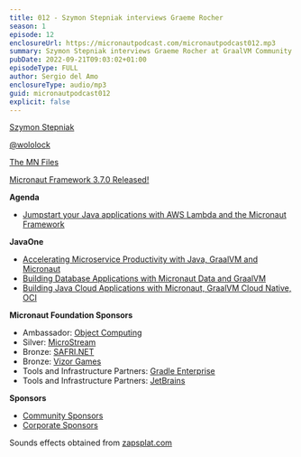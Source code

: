 ```yaml
---
title: 012 - Szymon Stepniak interviews Graeme Rocher
season: 1
episode: 12
enclosureUrl: https://micronautpodcast.com/micronautpodcast012.mp3
summary: Szymon Stepniak interviews Graeme Rocher at GraalVM Community Meetup.
pubDate: 2022-09-21T09:03:02+01:00
episodeType: FULL
author: Sergio del Amo
enclosureType: audio/mp3
guid: micronautpodcast012
explicit: false
---
```


[Szymon Stepniak](https://e.printstacktrace.blog)

[@wololock](https://twitter.com/wololock)

[The MN Files](https://themnfiles.com)

[Micronaut Framework 3.7.0 Released!](https://micronaut.io/2022/09/21/micronaut-framework-3-7-0-released/)

**Agenda**

- [Jumpstart your Java applications with AWS Lambda and the Micronaut Framework](https://jumpstartyourjavaapplicationsw.splashthat.com)

**JavaOne**

- [Accelerating Microservice Productivity with Java, GraalVM and Micronaut](https://reg.rf.oracle.com/flow/oracle/cloudworld/session-catalog/page/catalog?search.topic=1651238230807008ZfDn&search=micronaut)
- [Building Database Applications with Micronaut Data and GraalVM](https://reg.rf.oracle.com/flow/oracle/cloudworld/session-catalog/page/catalog?search.topic=1651238230807008ZfDn&search=micronaut)
- [Building Java Cloud Applications with Micronaut, GraalVM Cloud Native, OCI](https://reg.rf.oracle.com/flow/oracle/cloudworld/session-catalog/page/catalog?search.topic=1651238230807008ZfDn&search=micronaut)

**Micronaut Foundation Sponsors**

- Ambassador: [Object Computing](https://objectcomputing.com)
- Silver: [MicroStream](https://microstream.one)
- Bronze: [SAFRI.NET](https://www.safri.net/)
- Bronze: [Vizor Games](https://vizor-interactive.com/en/)
- Tools and Infrastructure Partners: [Gradle Enterprise](https://gradle.com)
- Tools and Infrastructure Partners: [JetBrains](https://www.jetbrains.com/idea/)

**Sponsors**

- [Community Sponsors](https://micronaut.io/foundation/community-sponsorship/)
- [Corporate Sponsors](https://micronaut.io/foundation/corporate-sponsorship/)

Sounds effects obtained from [zapsplat.com](https://zapsplat.com)

